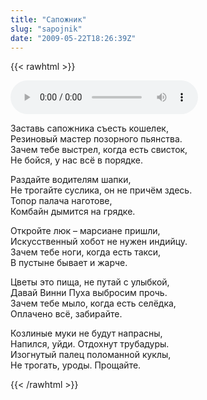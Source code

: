 ```yaml
---
title: "Сапожник"
slug: "sapojnik"
date: "2009-05-22T18:26:39Z"
---
```


{{< rawhtml >}}

<audio controls>
    <source src="/audio/03-Sapoznik.mp3" type="audio/mpeg">
    Your browser does not support the audio element.
</audio>

<p>Заставь сапожника съесть кошелек,<br />Резиновый мастер позорного пьянства.<br />Зачем тебе выстрел, когда есть свисток,<br />Не бойся, у нас всё в порядке.</p>
<p>Раздайте водителям шапки,<br />Не трогайте суслика, он не причём здесь.<br />Топор палача наготове,<br />Комбайн дымится на грядке.</p>
<p>Откройте люк – марсиане пришли, <br />Искусственный хобот не нужен индийцу.<br />Зачем тебе ноги, когда есть такси,<br />В пустыне бывает и жарче.</p>
<p>Цветы это пища, не путай с улыбкой, <br />Давай Винни Пуха выбросим прочь.<br />Зачем тебе мыло, когда есть селёдка,<br />Оплачено всё, забирайте.</p>
<p>Козлиные муки не будут напрасны,<br />Напился, уйди. Отдохнут трубадуры.<br />Изогнутый палец поломанной куклы,<br />Не трогать, уроды. Прощайте.</p>
{{< /rawhtml >}}
